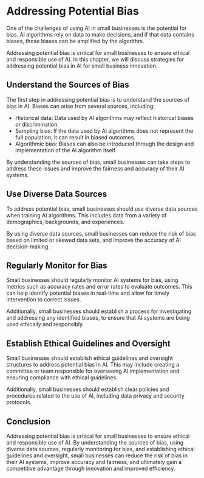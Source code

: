 Addressing Potential Bias
===============================================================================

One of the challenges of using AI in small businesses is the potential for bias. AI algorithms rely on data to make decisions, and if that data contains biases, those biases can be amplified by the algorithm.

Addressing potential bias is critical for small businesses to ensure ethical and responsible use of AI. In this chapter, we will discuss strategies for addressing potential bias in AI for small business innovation.

Understand the Sources of Bias
------------------------------

The first step in addressing potential bias is to understand the sources of bias in AI. Biases can arise from several sources, including:

* Historical data: Data used by AI algorithms may reflect historical biases or discrimination.
* Sampling bias: If the data used by AI algorithms does not represent the full population, it can result in biased outcomes.
* Algorithmic bias: Biases can also be introduced through the design and implementation of the AI algorithm itself.

By understanding the sources of bias, small businesses can take steps to address these issues and improve the fairness and accuracy of their AI systems.

Use Diverse Data Sources
------------------------

To address potential bias, small businesses should use diverse data sources when training AI algorithms. This includes data from a variety of demographics, backgrounds, and experiences.

By using diverse data sources, small businesses can reduce the risk of bias based on limited or skewed data sets, and improve the accuracy of AI decision-making.

Regularly Monitor for Bias
--------------------------

Small businesses should regularly monitor AI systems for bias, using metrics such as accuracy rates and error rates to evaluate outcomes. This can help identify potential biases in real-time and allow for timely intervention to correct issues.

Additionally, small businesses should establish a process for investigating and addressing any identified biases, to ensure that AI systems are being used ethically and responsibly.

Establish Ethical Guidelines and Oversight
------------------------------------------

Small businesses should establish ethical guidelines and oversight structures to address potential bias in AI. This may include creating a committee or team responsible for overseeing AI implementation and ensuring compliance with ethical guidelines.

Additionally, small businesses should establish clear policies and procedures related to the use of AI, including data privacy and security protocols.

Conclusion
----------

Addressing potential bias is critical for small businesses to ensure ethical and responsible use of AI. By understanding the sources of bias, using diverse data sources, regularly monitoring for bias, and establishing ethical guidelines and oversight, small businesses can reduce the risk of bias in their AI systems, improve accuracy and fairness, and ultimately gain a competitive advantage through innovation and improved efficiency.
